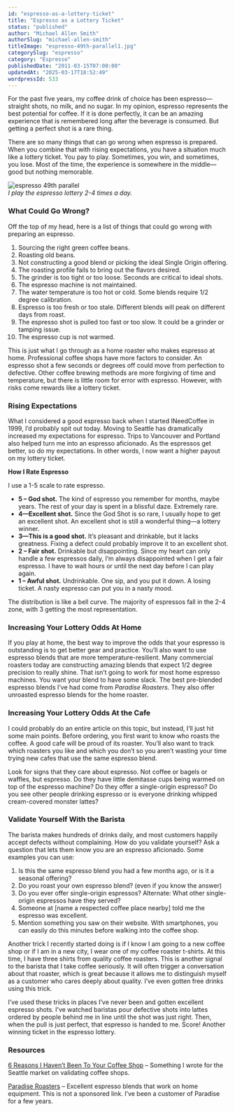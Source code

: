```yaml
---
id: "espresso-as-a-lottery-ticket"
title: "Espresso as a Lottery Ticket"
status: "published"
author: "Michael Allen Smith"
authorSlug: "michael-allen-smith"
titleImage: "espresso-49th-parallel1.jpg"
categorySlug: "espresso"
category: "Espresso"
publishedDate: "2011-03-15T07:00:00"
updatedAt: "2025-03-17T18:52:49"
wordpressId: 533
---
```


For the past five years, my coffee drink of choice has been espresso—straight shots, no milk, and no sugar. In my opinion, espresso represents the best potential for coffee. If it is done perfectly, it can be an amazing experience that is remembered long after the beverage is consumed. But getting a perfect shot is a rare thing.

There are so many things that can go wrong when espresso is prepared. When you combine that with rising expectations, you have a situation much like a lottery ticket. You pay to play. Sometimes, you win, and sometimes, you lose. Most of the time, the experience is somewhere in the middle—good but nothing memorable.

![espresso 49th parallel](espresso-49th-parallel1.jpg)  
*I play the espresso lottery 2-4 times a day.*

### What Could Go Wrong?

Off the top of my head, here is a list of things that could go wrong with preparing an espresso.

1.  Sourcing the right green coffee beans.
2.  Roasting old beans.
3.  Not constructing a good blend or picking the ideal Single Origin offering.
4.  The roasting profile fails to bring out the flavors desired.
5.  The grinder is too tight or too loose. Seconds are critical to ideal shots.
6.  The espresso machine is not maintained.
7.  The water temperature is too hot or cold. Some blends require 1/2 degree calibration.
8.  Espresso is too fresh or too stale. Different blends will peak on different days from roast.
9.  The espresso shot is pulled too fast or too slow. It could be a grinder or tamping issue.
10.  The espresso cup is not warmed.

This is just what I go through as a home roaster who makes espresso at home. Professional coffee shops have more factors to consider. An espresso shot a few seconds or degrees off could move from perfection to defective. Other coffee brewing methods are more forgiving of time and temperature, but there is little room for error with espresso. However, with risks come rewards like a lottery ticket.

### Rising Expectations

What I considered a good espresso back when I started INeedCoffee in 1999, I’d probably spit out today. Moving to Seattle has dramatically increased my expectations for espresso. Trips to Vancouver and Portland also helped turn me into an espresso aficionado. As the espressos get better, so do my expectations. In other words, I now want a higher payout on my lottery ticket.

**How I Rate Espresso**

I use a 1-5 scale to rate espresso.

-   **5 – God shot.** The kind of espresso you remember for months, maybe years. The rest of your day is spent in a blissful daze. Extremely rare.
-   **4—Excellent shot.** Since the God Shot is so rare, I usually hope to get an excellent shot. An excellent shot is still a wonderful thing—a lottery winner.
-   **3—This is a good shot.** It’s pleasant and drinkable, but it lacks greatness. Fixing a defect could probably improve it to an excellent shot.
-   **2 – Fair shot.** Drinkable but disappointing. Since my heart can only handle a few espressos daily, I’m always disappointed when I get a fair espresso. I have to wait hours or until the next day before I can play again.
-   **1 – Awful shot.** Undrinkable. One sip, and you put it down. A losing ticket. A nasty espresso can put you in a nasty mood.

The distribution is like a bell curve. The majority of espressos fall in the 2-4 zone, with 3 getting the most representation.

### Increasing Your Lottery Odds At Home

If you play at home, the best way to improve the odds that your espresso is outstanding is to get better gear and practice. You’ll also want to use espresso blends that are more temperature-resilient. Many commercial roasters today are constructing amazing blends that expect 1/2 degree precision to really shine. That isn’t going to work for most home espresso machines. You want your blend to have some slack. The best pre-blended espresso blends I’ve had come from *Paradise Roasters*. They also offer unroasted espresso blends for the home roaster.

### Increasing Your Lottery Odds At the Cafe

I could probably do an entire article on this topic, but instead, I’ll just hit some main points. Before ordering, you first want to know who roasts the coffee. A good cafe will be proud of its roaster. You’ll also want to track which roasters you like and which you don’t so you aren’t wasting your time trying new cafes that use the same espresso blend.

Look for signs that they care about espresso. Not coffee or bagels or waffles, but espresso. Do they have little demitasse cups being warmed on top of the espresso machine? Do they offer a single-origin espresso? Do you see other people drinking espresso or is everyone drinking whipped cream-covered monster lattes?

### Validate Yourself With the Barista

The barista makes hundreds of drinks daily, and most customers happily accept defects without complaining. How do you validate yourself? Ask a question that lets them know you are an espresso aficionado. Some examples you can use:

1.  Is this the same espresso blend you had a few months ago, or is it a seasonal offering?
2.  Do you roast your own espresso blend? (even if you know the answer)
3.  Do you ever offer single-origin espressos? Alternate: What other single-origin espressos have they served?
4.  Someone at \[name a respected coffee place nearby\] told me the espresso was excellent.
5.  Mention something you saw on their website. With smartphones, you can easily do this minutes before walking into the coffee shop.

Another trick I recently started doing is if I know I am going to a new coffee shop or if I am in a new city, I wear one of my coffee roaster t-shirts. At this time, I have three shirts from quality coffee roasters. This is another signal to the barista that I take coffee seriously. It will often trigger a conversation about that roaster, which is great because it allows me to distinguish myself as a customer who cares deeply about quality. I’ve even gotten free drinks using this trick.

I’ve used these tricks in places I’ve never been and gotten excellent espresso shots. I’ve watched baristas pour defective shots into lattes ordered by people behind me in line until the shot was just right. Then, when the pull is just perfect, that espresso is handed to me. Score! Another winning ticket in the espresso lottery.

### Resources

[6 Reasons I Haven’t Been To Your Coffee Shop](https://criticalmas.org/2010/09/reasons-i-havent-been-to-your-coffee-shop/) – Something I wrote for the Seattle market on validating coffee shops.

[Paradise Roasters](https://paradiseroasters.com/) – Excellent espresso blends that work on home equipment. This is not a sponsored link. I’ve been a customer of Paradise for a few years.